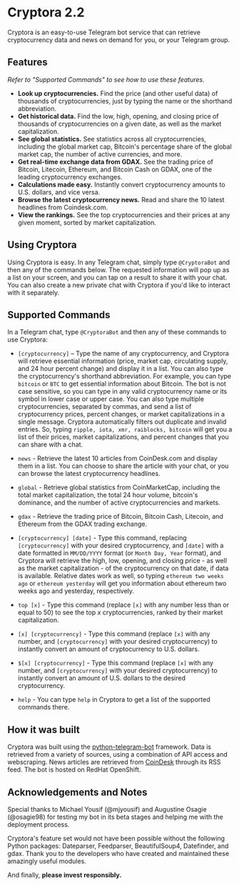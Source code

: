 # Cryptora 2.2

Cryptora is an easy-to-use Telegram bot service that can retrieve cryptocurrency data and news on demand for you, or your Telegram group.

## Features

*Refer to "Supported Commands" to see how to use these features.*

- **Look up cryptocurrencies.** Find the price (and other useful data) of thousands of cryptocurrencies, just by typing the name or the shorthand abbreviation.
- **Get historical data.** Find the low, high, opening, and closing price of thousands of cryptocurrencies on a given date, as well as the market capitalization.
- **See global statistics.** See statistics across all cryptocurrencies, including the global market cap, Bitcoin's percentage share of the global market cap, the number of active currencies, and more.
- **Get real-time exchange data from GDAX.** See the trading price of Bitcoin, Litecoin, Ethereum, and Bitcoin Cash on GDAX, one of the leading cryptocurrency exchanges.
- **Calculations made easy.** Instantly convert cryptocurrency amounts to U.S. dollars, and vice versa.
- **Browse the latest cryptocurrency news.** Read and share the 10 latest headlines from Coindesk.com.
- **View the rankings.** See the top cryptocurrencies and their prices at any given moment, sorted by market capitalization.

## Using Cryptora

Using Cryptora is easy. In any Telegram chat, simply type `@CryptoraBot` and then any of the commands below. The requested information will pop up as a list on your screen, and you can tap on a result to share it with your chat. You can also create a new private chat with Cryptora if you'd like to interact with it separately.

## Supported Commands

In a Telegram chat, type `@CryptoraBot` and then any of these commands to use Cryptora:

- `[cryptocurrency]` – Type the name of any cryptocurrency, and Cryptora will retrieve essential information (price, market cap, circulating supply, and 24 hour percent change) and display it in a list. You can also type the cryptocurrency's shorthand abbreviation. For example, you can type `bitcoin` or `BTC` to get essential information about Bitcoin. The bot is not case sensitive, so you can type in any valid cryptocurrency name or its symbol in lower case or upper case. You can also type multiple cryptocurrencies, separated by commas, and send a list of cryptocurrency prices, percent changes, or market capitalizations in a single message. Cryptora automatically filters out duplicate and invalid entries. So, typing `ripple, iota, xmr, raiblocks, bitcoin` will get you a list of their prices, market capitalizations, and percent changes that you can share with a chat.

- `news` - Retrieve the latest 10 articles from CoinDesk.com and display them in a list. You can choose to share the article with your chat, or you can browse the latest cryptocurrency headlines. 

- `global` - Retrieve global statistics from CoinMarketCap, including the total market capitalization, the total 24 hour volume, bitcoin's dominance, and the number of active cryptocurrencies and markets.

- `gdax` - Retrieve the trading price of Bitcoin, Bitcoin Cash, Litecoin, and Ethereum from the GDAX trading exchange.

- `[cryptocurrency] [date]` - Type this command, replacing `[cryptocurrency]` with your desired cryptocurrency, and `[date]` with a date formatted in `MM/DD/YYYY` format (or `Month Day, Year` format), and Cryptora will retrieve the high, low, opening, and closing price - as well as the market capitalization - of the cryptocurrency on that date, if data is available. Relative dates work as well, so typing `ethereum two weeks ago` or `ethereum yesterday` will get you information about ethereum two weeks ago and yesterday, respectively.

- `top [x]` - Type this command (replace `[x]` with any number less than or equal to 50) to see the top *x* cryptocurrencies, ranked by their market capitalization.

- `[x] [cryptocurrency]` - Type this command (replace `[x]` with any number, and `[cryptocurrency]` with your desired cryptocurrency) to instantly convert an amount of cryptocurrency to U.S. dollars.

- `$[x] [cryptocurrency]` - Type this command (replace `[x]` with any number, and `[cryptocurrency]` with your desired cryptocurrency) to instantly convert an amount of U.S. dollars to the desired cryptocurrency.

- `help` - You can type `help` in Cryptora to get a list of the supported commands there.

## How it was built

Cryptora was built using the [python-telegram-bot](https://github.com/python-telegram-bot/python-telegram-bot) framework. Data is retrieved from a variety of sources, using a combination of API access and webscraping. News articles are retrieved from [CoinDesk](http://coindesk.com) through its RSS feed. The bot is hosted on RedHat OpenShift.
 
## Acknowledgements and Notes

Special thanks to Michael Yousif (@mjyousif) and Augustine Osagie (@osagie98) for testing my bot in its beta stages and helping me with the deployment process.

Cryptora's feature set would not have been possible without the following Python packages: Dateparser, Feedparser, BeautifulSoup4, Datefinder, and gdax. Thank you to the developers who have created and maintained these amazingly useful modules.

And finally, **please invest responsibly.**
